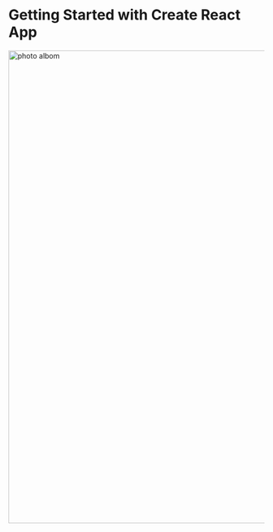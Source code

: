 # Getting Started with Create React App
<img width="930" alt="photo albom" src="https://user-images.githubusercontent.com/119391181/209470720-b6050bc6-bcdc-4c2b-875e-f5e21010a267.png">
